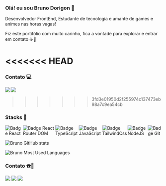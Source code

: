 ### Olá! eu sou Bruno Dorigon 👋

<p>Desenvolvedor FrontEnd, Estudante de tecnologia e amante de games e animes nas horas vagas!

Fiz este portifólio com muito carinho, fica a vontade para explorar e entrar em contato ☕🙂

</p>

<<<<<<< HEAD
=======
### Contato 💻

<div style="display: flex; gap: 2px">
  <a href="https://www.linkedin.com/in/bruno-santos-dorigon-63b54a219/" target="blank">
    <img src="https://img.shields.io/badge/LinkedIn-0077B5?style=for-the-badge&logo=linkedin&logoColor=white">
  </a>
  
  <a href="mailto:bdorigonb@gmail.com">
    <img src="https://img.shields.io/badge/Gmail-D14836?style=for-the-badge&logo=gmail&logoColor=white">
  </a>
</div>

>>>>>>> 3fd3e01950d2f255974c137473eb98a7c9ea54cb
### Stacks 🚀

<div style="display: flex; gap: 2px; margin-bottom: 14px">

  <img src="https://img.shields.io/badge/React-20232A?style=for-the-badge&logo=react&logoColor=61DAFB" alt="Badge React">

  <img src="https://img.shields.io/badge/React_Router-CA4245?style=for-the-badge&logo=react-router&logoColor=white" alt="Badge React Router DOM">

  <img src="https://img.shields.io/badge/TypeScript-007ACC?style=for-the-badge&logo=typescript&logoColor=white" alt="Badge TypeScript">

  <img src="https://img.shields.io/badge/JavaScript-F7DF1E?style=for-the-badge&logo=javascript&logoColor=black" alt="Badge JavaScript">

  <img src="https://img.shields.io/badge/Tailwind_CSS-38B2AC?style=for-the-badge&logo=tailwind-css&logoColor=white" alt="Badge TailwindCss">

  <img src="https://img.shields.io/badge/Node.js-43853D?style=for-the-badge&logo=node.js&logoColor=white" alt="Badge NodeJS">

  <img src="https://img.shields.io/badge/GIT-E44C30?style=for-the-badge&logo=git&logoColor=white" alt="Badge Git">
</div>

![Bruno GitHub stats](https://github-readme-stats.vercel.app/api?username=DorigonBruno&show_icons=true&theme=onedark)

![Bruno Most Used Languages](https://github-readme-stats.vercel.app/api/top-langs/?username=DorigonBruno&show_icons=true&theme=onedark)

### Contato ☎️📧

<div style="display: flex; gap: 4px">
  <a href="https://www.linkedin.com/in/bruno-santos-dorigon-63b54a219/">
    <img src="https://img.shields.io/badge/LinkedIn-0077B5?style=for-the-badge&logo=linkedin&logoColor=white">
  </a>
  
  <a href="mailto:bdorigonb@gmail.com">
    <img src="https://img.shields.io/badge/Gmail-D14836?style=for-the-badge&logo=gmail&logoColor=white">
  </a>

  <a href="tel:19-998309308">
    <img src="https://img.shields.io/badge/WhatsApp-25D366?style=for-the-badge&logo=whatsapp&logoColor=white"/>
  </a>
</div>
